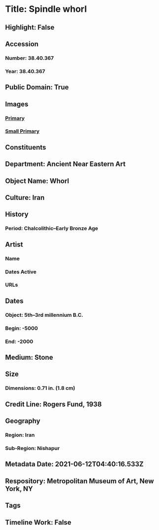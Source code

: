 # Title: Spindle whorl
## Highlight: False
## Accession
### Number: 38.40.367
### Year: 38.40.367
## Public Domain: True
## Images
### [Primary](https://images.metmuseum.org/CRDImages/an/original/ME38_40_367.jpg)
### [Small Primary](https://images.metmuseum.org/CRDImages/an/web-large/ME38_40_367.jpg)
## Constituents
## Department: Ancient Near Eastern Art
## Object Name: Whorl
## Culture: Iran
## History
### Period: Chalcolithic–Early Bronze Age
## Artist
### Name
### Dates Active
### URLs
## Dates
### Object: 5th–3rd millennium B.C.
### Begin: -5000
### End: -2000
## Medium: Stone
## Size
### Dimensions: 0.71 in. (1.8 cm)
## Credit Line: Rogers Fund, 1938
## Geography
### Region: Iran
### Sub-Region: Nishapur
## Metadata Date: 2021-06-12T04:40:16.533Z
## Respository: Metropolitan Museum of Art, New York, NY
## Tags
## Timeline Work: False